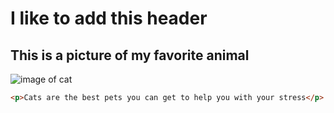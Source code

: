 # <h1> I like to add this  header
## <h2> This is a picture of my favorite animal

![image of cat]( https://cdn.pixabay.com/photo/2024/03/07/10/38/simba-8618301_1280.jpg)
``` html
<p>Cats are the best pets you can get to help you with your stress</p>
```
